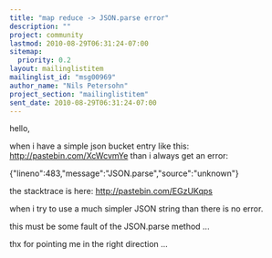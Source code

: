 ```yaml
---
title: "map reduce -> JSON.parse error"
description: ""
project: community
lastmod: 2010-08-29T06:31:24-07:00
sitemap:
  priority: 0.2
layout: mailinglistitem
mailinglist_id: "msg00969"
author_name: "Nils Petersohn"
project_section: "mailinglistitem"
sent_date: 2010-08-29T06:31:24-07:00
---
```



hello,

when i have a simple json bucket entry like this: http://pastebin.com/XcWcvmYe
than i always get an error: 

{"lineno":483,"message":"JSON.parse","source":"unknown"} 

the stacktrace is here: http://pastebin.com/EGzUKqps

when i try to use a much simpler JSON string than there is no error.

this must be some fault of the JSON.parse method ... 

thx for pointing me in the right direction ...
